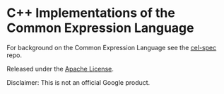 # C++ Implementations of the Common Expression Language

For background on the Common Expression Language see the [cel-spec][1] repo.

Released under the [Apache License](LICENSE).

Disclaimer: This is not an official Google product.


[1]:  https://github.com/google/cel-spec
